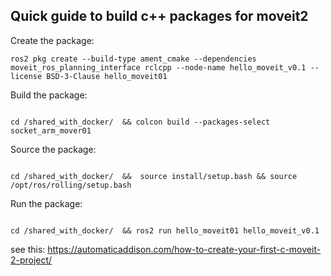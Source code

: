 
## Quick guide to build c++ packages for moveit2


Create the package:
```
ros2 pkg create --build-type ament_cmake --dependencies moveit_ros_planning_interface rclcpp --node-name hello_moveit_v0.1 --license BSD-3-Clause hello_moveit01
```


Build the package:

```

cd /shared_with_docker/  && colcon build --packages-select socket_arm_mover01
```



Source the package:

```

cd /shared_with_docker/  &&  source install/setup.bash && source /opt/ros/rolling/setup.bash
```



Run the package:

```

cd /shared_with_docker/  && ros2 run hello_moveit01 hello_moveit_v0.1
```



see this:
https://automaticaddison.com/how-to-create-your-first-c-moveit-2-project/
